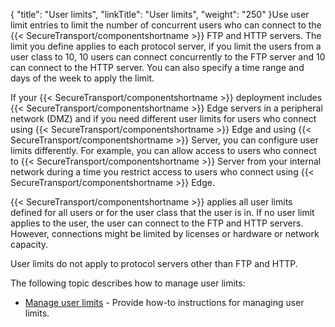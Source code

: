 {
    "title": "User limits",
    "linkTitle": "User limits",
    "weight": "250"
}Use user limit entries to limit the number of concurrent users who can connect to the {{< SecureTransport/componentshortname  >}} FTP and HTTP servers. The limit you define applies to each protocol server, if you limit the users from a user class to 10, 10 users can connect concurrently to the FTP server and 10 can connect to the HTTP server. You can also specify a time range and days of the week to apply the limit.

If your {{< SecureTransport/componentshortname  >}} deployment includes {{< SecureTransport/componentshortname  >}} Edge servers in a peripheral network (DMZ) and if you need different user limits for users who connect using {{< SecureTransport/componentshortname  >}} Edge and using {{< SecureTransport/componentshortname  >}} Server, you can configure user limits differently. For example, you can allow access to users who connect to {{< SecureTransport/componentshortname  >}} Server from your internal network during a time you restrict access to users who connect using {{< SecureTransport/componentshortname  >}} Edge.

{{< SecureTransport/componentshortname  >}} applies all user limits defined for all users or for the user class that the user is in. If no user limit applies to the user, the user can connect to the FTP and HTTP servers. However, connections might be limited by licenses or hardware or network capacity.

User limits do not apply to protocol servers other than FTP and HTTP.

The following topic describes how to manage user limits:

-   [Manage user limits](t_st_userlimits) - Provide how-to instructions for managing user limits.

